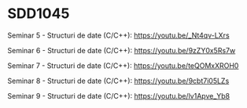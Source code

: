 # SDD1045

Seminar 5 - Structuri de date (C/C++): https://youtu.be/_Nt4qv-LXrs

Seminar 6 - Structuri de date (C/C++): https://youtu.be/9zZY0x5Rs7w

Seminar 7 - Structuri de date (C/C++): https://youtu.be/teQOMxXROH0

Seminar 8 - Structuri de date (C/C++): https://youtu.be/9cbt7i05LZs

Seminar 9 - Structuri de date (C/C++): https://youtu.be/lv1Apve_Yb8
